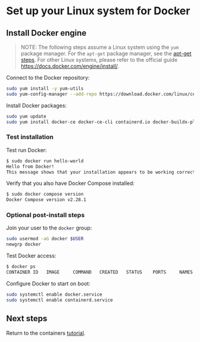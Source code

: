 # Set up your Linux system for Docker

## Install Docker engine

> NOTE: The following steps assume a Linux system using the `yum` package manager. For the `apt-get` package manager, see the [apt-get steps](./DOCKER_LINUX_APT.md).  For other Linux systems, please refer to the official guide <https://docs.docker.com/engine/install/>.

Connect to the Docker repository:

```sh
sudo yum install -y yum-utils
sudo yum-config-manager --add-repo https://download.docker.com/linux/centos/docker-ce.repo
```

Install Docker packages:

```sh
sudo yum update
sudo yum install docker-ce docker-ce-cli containerd.io docker-buildx-plugin docker-compose-plugin
```

### Test installation

Test run Docker:

```sh
$ sudo docker run hello-world
Hello from Docker!
This message shows that your installation appears to be working correctly.
```

Verify that you also have Docker Compose installed:

```sh
$ sudo docker compose version
Docker Compose version v2.28.1
```

### Optional post-install steps

Join your user to the `docker` group:

```sh
sudo usermod -aG docker $USER
newgrp docker
```

Test Docker access:

```sh
$ docker ps
CONTAINER ID   IMAGE     COMMAND   CREATED   STATUS    PORTS     NAMES
```

Configure Docker to start on boot:

```sh
sudo systemctl enable docker.service
sudo systemctl enable containerd.service
```

## Next steps

Return to the containers [tutorial](./PART_I.md#log-in-to-the-idol-docker-repository).
